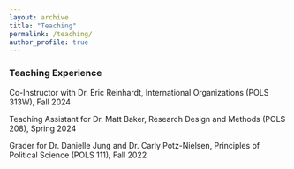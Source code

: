 ```yaml
---
layout: archive
title: "Teaching"
permalink: /teaching/
author_profile: true
---
```


### Teaching Experience
Co-Instructor with Dr. Eric Reinhardt, International Organizations (POLS 313W), Fall 2024

Teaching Assistant for Dr. Matt Baker, Research Design and Methods (POLS 208), Spring 2024

Grader for Dr. Danielle Jung and Dr. Carly Potz-Nielsen, Principles of Political Science (POLS 111), Fall 2022